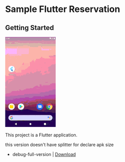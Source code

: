 # Sample Flutter Reservation

## Getting Started

<img src="https://github.com/JaShakouri/flutter-reserve/blob/master/gif/app.gif" />

This project is a Flutter application.

this version doesn't have splitter for declare apk size
* debug-full-version | [Download](https://github.com/JaShakouri/flutter-reserve/tree/master/debug_version/app-debug.apk)
